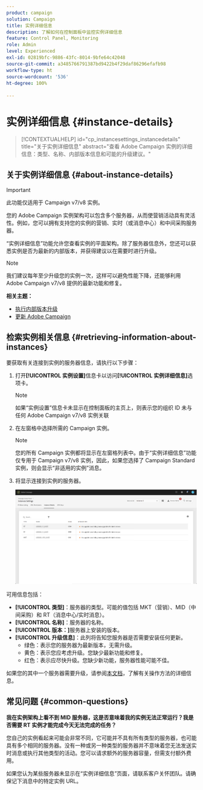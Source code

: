 ```yaml
---
product: campaign
solution: Campaign
title: 实例详细信息
description: 了解如何在控制面板中监控实例详细信息
feature: Control Panel, Monitoring
role: Admin
level: Experienced
exl-id: 02819bfc-9886-43fc-8014-9bfe64c42048
source-git-commit: a3485766791387bd9422b4f29daf86296efafb98
workflow-type: ht
source-wordcount: '536'
ht-degree: 100%

---
```


# 实例详细信息 {#instance-details}

>[!CONTEXTUALHELP]
>id="cp_instancesettings_instancedetails"
>title="关于实例详细信息"
>abstract="查看 Adobe Campaign 实例的详细信息：类型、名称、内部版本信息和可能的升级建议。"

## 关于实例详细信息 {#about-instance-details}

>[!IMPORTANT]
>
>此功能仅适用于 Campaign v7/v8 实例。

您的 Adobe Campaign 实例架构可以包含多个服务器，从而使营销活动具有灵活性。例如，您可以拥有支持您的实例的营销、实时（或消息中心）和中间采购服务器。

“实例详细信息”功能允许您查看实例的平面架构。除了服务器信息外，您还可以获悉实例是否为最新的内部版本，并获得建议以在需要时进行升级。

>[!NOTE]
>
>我们建议每年至少升级您的实例一次，这样可以避免性能下降，还能够利用 Adobe Campaign v7/v8 提供的最新功能和修复。

**相关主题：**

* [执行内部版本升级](https://experienceleague.adobe.com/docs/campaign-classic/using/monitoring-campaign-classic/updating-adobe-campaign/build-upgrade.html?lang=zh-Hans)
* [更新 Adobe Campaign](https://experienceleague.adobe.com/docs/campaign-classic/using/monitoring-campaign-classic/updating-adobe-campaign/introduction.html?lang=zh-Hans)

## 检索实例相关信息 {#retrieving-information-about-instances}

要获取有关连接到实例的服务器信息，请执行以下步骤：

1. 打开&#x200B;**[!UICONTROL 实例设置]**&#x200B;信息卡以访问&#x200B;**[!UICONTROL 实例详细信息]**&#x200B;选项卡。

   >[!NOTE]
   >
   >如果“实例设置”信息卡未显示在控制面板的主页上，则表示您的组织 ID 未与任何 Adobe Campaign v7/v8 实例关联

1. 在左窗格中选择所需的 Campaign 实例。

   >[!NOTE]
   >
   >您的所有 Campaign 实例都将显示在左窗格列表中。由于“实例详细信息”功能仅专用于 Campaign v7/v8 实例，因此，如果您选择了 Campaign Standard 实例，则会显示“非适用的实例”消息。

1. 将显示连接到实例的服务器。

   ![](assets/instance_details.png)

可用信息包括：

* **[!UICONTROL 类型]**：服务器的类型。可能的值包括 MKT（营销）、MID（中间采购）和 RT（消息中心/实时消息）。
* **[!UICONTROL 名称]**：服务器的名称。
* **[!UICONTROL 版本：]**&#x200B;服务器上安装的版本。
* **[!UICONTROL 升级信息]**：此列将告知您服务器是否需要安装任何更新。
   * 绿色：表示您的服务器为最新版本，无需升级。
   * 黄色：表示您应考虑升级。您缺少最新功能和修复。
   * 红色：表示应尽快升级。您缺少新功能，服务器性能可能不佳。

如果您的其中一个服务器需要升级，请参阅[本文档](https://experienceleague.adobe.com/docs/campaign-classic/using/monitoring-campaign-classic/updating-adobe-campaign/build-upgrade.html?lang=zh-Hans)，了解有关操作方法的详细信息。

## 常见问题 {#common-questions}

**我在实例架构上看不到 MID 服务器，这是否意味着我的实例无法正常运行？我是否需要 RT 实例才能完成今天无法完成的任务？**

您自己的实例看起来可能会非常不同，它可能并不具有所有类型的服务器，也可能具有多个相同的服务器。没有一种或另一种类型的服务器并不意味着您无法发送实时消息或执行其他类型的活动。您可以请求额外的服务器容量，但需支付额外费用。

如果您认为某些服务器未显示在“实例详细信息”页面，请联系客户关怀团队。请确保记下消息中的特定实例 URL。
